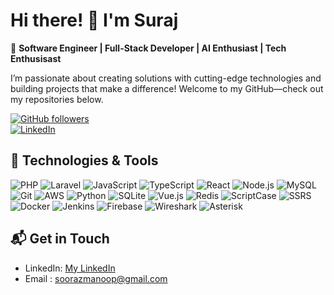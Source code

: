 # Hi there! 👋 I'm Suraj 

🚀 **Software Engineer | Full-Stack Developer | AI Enthusiast | Tech Enthusisast**

I’m passionate about creating solutions with cutting-edge technologies and building projects that make a difference! Welcome to my GitHub—check out my repositories below.

[![GitHub followers](https://img.shields.io/github/followers/sooraz2?label=Follow&style=social)](https://github.com/sooraz2)  
[![LinkedIn](https://img.shields.io/badge/LinkedIn-Connect-blue)](https://www.linkedin.com/in/suraj-kunwar-945724b3/)

## 🔧 Technologies & Tools
![PHP](https://img.shields.io/badge/-PHP-black?style=flat-square&logo=php)
![Laravel](https://img.shields.io/badge/-Laravel-black?style=flat-square&logo=laravel)
![JavaScript](https://img.shields.io/badge/-JavaScript-black?style=flat-square&logo=javascript)
![TypeScript](https://img.shields.io/badge/-TypeScript-black?style=flat-square&logo=typescript)
![React](https://img.shields.io/badge/-React-black?style=flat-square&logo=react)
![Node.js](https://img.shields.io/badge/-Node.js-black?style=flat-square&logo=node.js)
![MySQL](https://img.shields.io/badge/-MySQL-black?style=flat-square&logo=mysql)
![Git](https://img.shields.io/badge/-Git-black?style=flat-square&logo=git)
![AWS](https://img.shields.io/badge/-AWS-black?style=flat-square&logo=amazon-aws)
![Python](https://img.shields.io/badge/-Python-black?style=flat-square&logo=python)
![SQLite](https://img.shields.io/badge/-SQLite-black?style=flat-square&logo=sqlite)
![Vue.js](https://img.shields.io/badge/-Vue.js-black?style=flat-square&logo=vue.js)
![Redis](https://img.shields.io/badge/-Redis-black?style=flat-square&logo=redis)
![ScriptCase](https://img.shields.io/badge/-ScriptCase-black?style=flat-square)
![SSRS](https://img.shields.io/badge/-SSRS-black?style=flat-square&logo=sql-server)
![Docker](https://img.shields.io/badge/-Docker-black?style=flat-square&logo=docker)
![Jenkins](https://img.shields.io/badge/-Jenkins-black?style=flat-square&logo=jenkins)
![Firebase](https://img.shields.io/badge/-Firebase-black?style=flat-square&logo=firebase)
![Wireshark](https://img.shields.io/badge/-Wireshark-black?style=flat-square&logo=wireshark)
![Asterisk](https://img.shields.io/badge/-Asterisk-black?style=flat-square&logo=asterisk)

## 📬 Get in Touch
- LinkedIn: [My LinkedIn](https://www.linkedin.com/in/suraj-kunwar-945724b3/)
- Email : soorazmanoop@gmail.com


